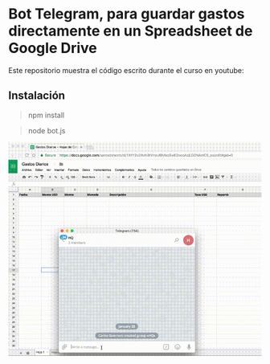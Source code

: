 Bot Telegram, para guardar gastos directamente en un Spreadsheet de Google Drive
=====

Este repositorio muestra el código escrito durante el curso en youtube:
<url>

Instalación
------

>  npm install

>  node bot.js



![Video demostrativo](https://raw.githubusercontent.com/guerrerocarlos/carlosguerrero.com/master/assets/aGIFsmall.gif)

